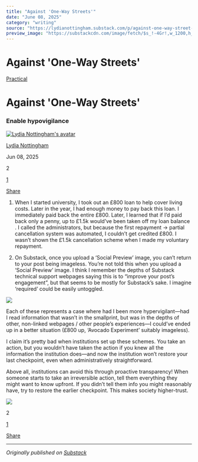 ```yaml
---
title: "Against 'One-Way Streets'"
date: "June 08, 2025"
category: "writing"
source: "https://lydianottingham.substack.com/p/against-one-way-street-hypervigilance"
preview_image: "https://substackcdn.com/image/fetch/$s_!-4Gr!,w_1200,h_600,c_fill,f_jpg,q_auto:good,fl_progressive:steep,g_auto/https%3A%2F%2Fsubstack-post-media.s3.amazonaws.com%2Fpublic%2Fimages%2Ffa9ab501-70a0-4b10-9f83-99dac176d633_940x705.webp"
---
```


# Against 'One-Way Streets'

[Practical](https://lydianottingham.substack.com/s/practical/?utm_source=substack&utm_medium=menu)

# Against 'One-Way Streets'

### Enable hypovigilance

[![Lydia Nottingham's avatar](https://substackcdn.com/image/fetch/$s_!vtly!,w_36,h_36,c_fill,f_auto,q_auto:good,fl_progressive:steep/https%3A%2F%2Fsubstack-post-media.s3.amazonaws.com%2Fpublic%2Fimages%2F00b9f6ba-3b98-4eab-af7a-8b677e3d2c62_1126x1126.jpeg)](https://substack.com/@lydianottingham)

[Lydia Nottingham](https://substack.com/@lydianottingham)

Jun 08, 2025

2

[1](https://lydianottingham.substack.com/p/against-one-way-street-hypervigilance/comments)

[Share](javascript:void\(0\))

  1. When I started university, I took out an £800 loan to help cover living costs. Later in the year, I had enough money to pay back this loan. I immediately paid back the entire £800. Later, I learned that if I’d paid back only a penny, up to £1.5k would’ve been taken off my loan balance . I called the administrators, but because the first repayment → partial cancellation system was automated, I couldn’t get credited £800. I wasn’t shown the £1.5k cancellation scheme when I made my voluntary repayment. 

  2. On Substack, once you upload a ‘Social Preview’ image, you can’t return to your post being imageless. You’re not told this when you upload a ‘Social Preview’ image. I think I remember the depths of Substack technical support webpages saying this is to “improve your post’s engagement”, but that seems to be mostly for Substack’s sake. I imagine ‘required’ could be easily untoggled.




[![](https://substackcdn.com/image/fetch/$s_!IzfB!,w_1456,c_limit,f_auto,q_auto:good,fl_progressive:steep/https%3A%2F%2Fsubstack-post-media.s3.amazonaws.com%2Fpublic%2Fimages%2Fb76cbefa-e4f5-45ca-a027-3701591999bc_1272x465.png)](https://substackcdn.com/image/fetch/$s_!IzfB!,f_auto,q_auto:good,fl_progressive:steep/https%3A%2F%2Fsubstack-post-media.s3.amazonaws.com%2Fpublic%2Fimages%2Fb76cbefa-e4f5-45ca-a027-3701591999bc_1272x465.png)

Each of these represents a case where had I been more hypervigilant—had I read information that wasn’t in the smallprint, but was in the depths of other, non-linked webpages / other people’s experiences—I could’ve ended up in a better situation (£800 up, ‘Avocado Experiment’ suitably imageless). 

I claim it’s pretty bad when institutions set up these schemes. You take an action, but you wouldn’t have taken the action if you knew all the information the institution does—and now the institution won’t restore your last checkpoint, even when administratively straightforward.

Above all, institutions can avoid this through proactive transparency! When someone starts to take an irreversible action, tell them everything they might want to know upfront. If you didn’t tell them info you might reasonably have, try to restore the earlier checkpoint. This makes society higher-trust.

[![](https://substackcdn.com/image/fetch/$s_!o9hO!,w_1456,c_limit,f_auto,q_auto:good,fl_progressive:steep/https%3A%2F%2Fsubstack-post-media.s3.amazonaws.com%2Fpublic%2Fimages%2F0209995e-07b4-402b-8f17-cbc48fc283c7_883x272.png)](https://substackcdn.com/image/fetch/$s_!o9hO!,f_auto,q_auto:good,fl_progressive:steep/https%3A%2F%2Fsubstack-post-media.s3.amazonaws.com%2Fpublic%2Fimages%2F0209995e-07b4-402b-8f17-cbc48fc283c7_883x272.png)

2

[1](https://lydianottingham.substack.com/p/against-one-way-street-hypervigilance/comments)

[Share](javascript:void\(0\))


---

*Originally published on [Substack](https://lydianottingham.substack.com/p/against-one-way-street-hypervigilance)*
